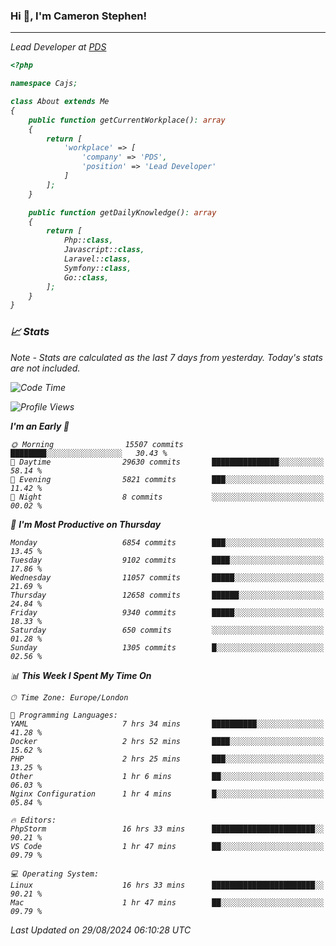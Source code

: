 ### Hi 👋, I'm Cameron Stephen!
<hr>
<p><em>Lead Developer at <a href="https://prindatasolutions.co.uk">PDS</a></p>


```php
<?php

namespace Cajs;

class About extends Me
{
    public function getCurrentWorkplace(): array
    {
        return [
            'workplace' => [
                'company' => 'PDS',
                'position' => 'Lead Developer'
            ]
        ];
    }

    public function getDailyKnowledge(): array
    {
        return [
            Php::class,
            Javascript::class,
            Laravel::class,
            Symfony::class,
            Go::class,
        ];
    }
}
```

### 📈 Stats
<p><em>Note - Stats are calculated as the last 7 days from yesterday. Today's stats are not included.</em></p>


<!--START_SECTION:waka-->
![Code Time](http://img.shields.io/badge/Code%20Time-3%2C926%20hrs%2045%20mins-blue)

![Profile Views](http://img.shields.io/badge/Profile%20Views-0-blue)

**I'm an Early 🐤** 

```text
🌞 Morning                15507 commits       ████████░░░░░░░░░░░░░░░░░   30.43 % 
🌆 Daytime                29630 commits       ███████████████░░░░░░░░░░   58.14 % 
🌃 Evening                5821 commits        ███░░░░░░░░░░░░░░░░░░░░░░   11.42 % 
🌙 Night                  8 commits           ░░░░░░░░░░░░░░░░░░░░░░░░░   00.02 % 
```
📅 **I'm Most Productive on Thursday** 

```text
Monday                   6854 commits        ███░░░░░░░░░░░░░░░░░░░░░░   13.45 % 
Tuesday                  9102 commits        ████░░░░░░░░░░░░░░░░░░░░░   17.86 % 
Wednesday                11057 commits       █████░░░░░░░░░░░░░░░░░░░░   21.69 % 
Thursday                 12658 commits       ██████░░░░░░░░░░░░░░░░░░░   24.84 % 
Friday                   9340 commits        █████░░░░░░░░░░░░░░░░░░░░   18.33 % 
Saturday                 650 commits         ░░░░░░░░░░░░░░░░░░░░░░░░░   01.28 % 
Sunday                   1305 commits        █░░░░░░░░░░░░░░░░░░░░░░░░   02.56 % 
```


📊 **This Week I Spent My Time On** 

```text
🕑︎ Time Zone: Europe/London

💬 Programming Languages: 
YAML                     7 hrs 34 mins       ██████████░░░░░░░░░░░░░░░   41.28 % 
Docker                   2 hrs 52 mins       ████░░░░░░░░░░░░░░░░░░░░░   15.62 % 
PHP                      2 hrs 25 mins       ███░░░░░░░░░░░░░░░░░░░░░░   13.25 % 
Other                    1 hr 6 mins         ██░░░░░░░░░░░░░░░░░░░░░░░   06.03 % 
Nginx Configuration      1 hr 4 mins         █░░░░░░░░░░░░░░░░░░░░░░░░   05.84 % 

🔥 Editors: 
PhpStorm                 16 hrs 33 mins      ███████████████████████░░   90.21 % 
VS Code                  1 hr 47 mins        ██░░░░░░░░░░░░░░░░░░░░░░░   09.79 % 

💻 Operating System: 
Linux                    16 hrs 33 mins      ███████████████████████░░   90.21 % 
Mac                      1 hr 47 mins        ██░░░░░░░░░░░░░░░░░░░░░░░   09.79 % 
```


 Last Updated on 29/08/2024 06:10:28 UTC
<!--END_SECTION:waka-->

